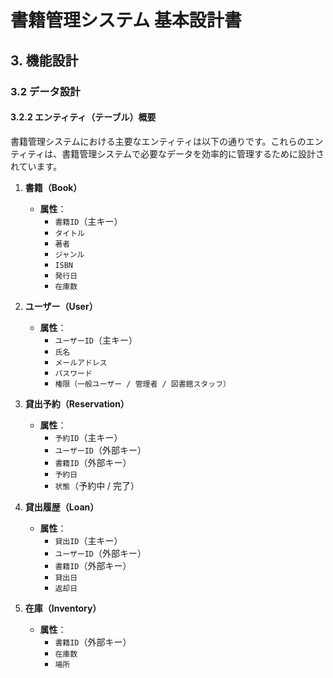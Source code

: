 # 書籍管理システム 基本設計書

## 3. 機能設計

### 3.2 データ設計

#### 3.2.2 エンティティ（テーブル）概要

書籍管理システムにおける主要なエンティティは以下の通りです。これらのエンティティは、書籍管理システムで必要なデータを効率的に管理するために設計されています。

1. **書籍（Book）**
   - **属性**：
     - `書籍ID`（主キー）
     - `タイトル`
     - `著者`
     - `ジャンル`
     - `ISBN`
     - `発行日`
     - `在庫数`

2. **ユーザー（User）**
   - **属性**：
     - `ユーザーID`（主キー）
     - `氏名`
     - `メールアドレス`
     - `パスワード`
     - `権限（一般ユーザー / 管理者 / 図書館スタッフ）`

3. **貸出予約（Reservation）**
   - **属性**：
     - `予約ID`（主キー）
     - `ユーザーID`（外部キー）
     - `書籍ID`（外部キー）
     - `予約日`
     - `状態`（予約中 / 完了）

4. **貸出履歴（Loan）**
   - **属性**：
     - `貸出ID`（主キー）
     - `ユーザーID`（外部キー）
     - `書籍ID`（外部キー）
     - `貸出日`
     - `返却日`

5. **在庫（Inventory）**
   - **属性**：
     - `書籍ID`（外部キー）
     - `在庫数`
     - `場所`